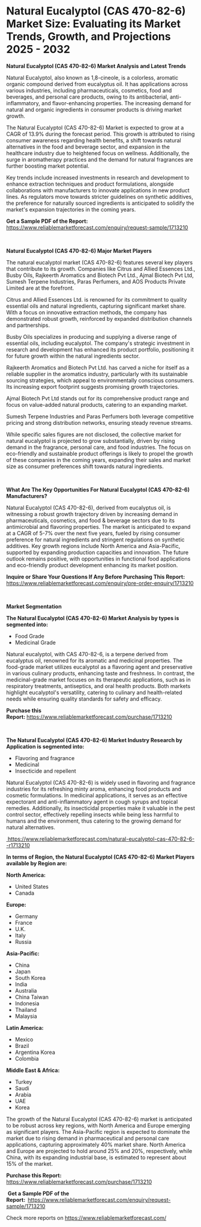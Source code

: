 <p><h1>Natural Eucalyptol (CAS 470-82-6) Market Size: Evaluating its Market Trends, Growth, and Projections 2025 - 2032</h1></p><p><strong>Natural Eucalyptol (CAS 470-82-6) Market Analysis and Latest Trends</strong></p>
<p><p>Natural Eucalyptol, also known as 1,8-cineole, is a colorless, aromatic organic compound derived from eucalyptus oil. It has applications across various industries, including pharmaceuticals, cosmetics, food and beverages, and personal care products, owing to its antibacterial, anti-inflammatory, and flavor-enhancing properties. The increasing demand for natural and organic ingredients in consumer products is driving market growth.</p><p>The Natural Eucalyptol (CAS 470-82-6) Market is expected to grow at a CAGR of 13.9% during the forecast period. This growth is attributed to rising consumer awareness regarding health benefits, a shift towards natural alternatives in the food and beverage sector, and expansion in the healthcare industry due to heightened focus on wellness. Additionally, the surge in aromatherapy practices and the demand for natural fragrances are further boosting market potential.</p><p>Key trends include increased investments in research and development to enhance extraction techniques and product formulations, alongside collaborations with manufacturers to innovate applications in new product lines. As regulators move towards stricter guidelines on synthetic additives, the preference for naturally sourced ingredients is anticipated to solidify the market's expansion trajectories in the coming years.</p></p>
<p><strong>Get a Sample PDF of the Report:&nbsp;</strong> <a href="https://www.reliablemarketforecast.com/enquiry/request-sample/1713210?utm_campaign=2808&utm_medium=2&utm_source=Github&utm_content=ia&utm_term=28032025&utm_id=natural-eucalyptol-cas-470-82-6">https://www.reliablemarketforecast.com/enquiry/request-sample/1713210</a></p>
<p>&nbsp;</p>
<p><strong>Natural Eucalyptol (CAS 470-82-6) Major Market Players</strong></p>
<p><p>The natural eucalyptol market (CAS 470-82-6) features several key players that contribute to its growth. Companies like Citrus and Allied Essences Ltd., Busby Oils, Rajkeerth Aromatics and Biotech Pvt Ltd., Ajmal Biotech Pvt Ltd, Sumesh Terpene Industries, Paras Perfumers, and AOS Products Private Limited are at the forefront.</p><p>Citrus and Allied Essences Ltd. is renowned for its commitment to quality essential oils and natural ingredients, capturing significant market share. With a focus on innovative extraction methods, the company has demonstrated robust growth, reinforced by expanded distribution channels and partnerships. </p><p>Busby Oils specializes in producing and supplying a diverse range of essential oils, including eucalyptol. The company's strategic investment in research and development has enhanced its product portfolio, positioning it for future growth within the natural ingredients sector. </p><p>Rajkeerth Aromatics and Biotech Pvt Ltd. has carved a niche for itself as a reliable supplier in the aromatics industry, particularly with its sustainable sourcing strategies, which appeal to environmentally conscious consumers. Its increasing export footprint suggests promising growth trajectories.</p><p>Ajmal Biotech Pvt Ltd stands out for its comprehensive product range and focus on value-added natural products, catering to an expanding market. </p><p>Sumesh Terpene Industries and Paras Perfumers both leverage competitive pricing and strong distribution networks, ensuring steady revenue streams. </p><p>While specific sales figures are not disclosed, the collective market for natural eucalyptol is projected to grow substantially, driven by rising demand in the fragrance, personal care, and food industries. The focus on eco-friendly and sustainable product offerings is likely to propel the growth of these companies in the coming years, expanding their sales and market size as consumer preferences shift towards natural ingredients.</p></p>
<p>&nbsp;</p>
<p><strong>What Are The Key Opportunities For Natural Eucalyptol (CAS 470-82-6) Manufacturers?</strong></p>
<p><p>Natural Eucalyptol (CAS 470-82-6), derived from eucalyptus oil, is witnessing a robust growth trajectory driven by increasing demand in pharmaceuticals, cosmetics, and food & beverage sectors due to its antimicrobial and flavoring properties. The market is anticipated to expand at a CAGR of 5-7% over the next five years, fueled by rising consumer preference for natural ingredients and stringent regulations on synthetic additives. Key growth regions include North America and Asia-Pacific, supported by expanding production capacities and innovation. The future outlook remains positive, with opportunities in functional food applications and eco-friendly product development enhancing its market position.</p></p>
<p><strong>Inquire or Share Your Questions If Any Before Purchasing This Report:</strong> <a href="https://www.reliablemarketforecast.com/enquiry/pre-order-enquiry/1713210?utm_campaign=2808&utm_medium=2&utm_source=Github&utm_content=ia&utm_term=28032025&utm_id=natural-eucalyptol-cas-470-82-6">https://www.reliablemarketforecast.com/enquiry/pre-order-enquiry/1713210</a></p>
<p>&nbsp;</p>
<p><strong>Market Segmentation</strong></p>
<p><strong>The Natural Eucalyptol (CAS 470-82-6) Market Analysis by types is segmented into:</strong></p>
<p><ul><li>Food Grade</li><li>Medicinal Grade</li></ul></p>
<p><p>Natural eucalyptol, with CAS 470-82-6, is a terpene derived from eucalyptus oil, renowned for its aromatic and medicinal properties. The food-grade market utilizes eucalyptol as a flavoring agent and preservative in various culinary products, enhancing taste and freshness. In contrast, the medicinal-grade market focuses on its therapeutic applications, such as in respiratory treatments, antiseptics, and oral health products. Both markets highlight eucalyptol's versatility, catering to culinary and health-related needs while ensuring quality standards for safety and efficacy.</p></p>
<p><strong>Purchase this Report:&nbsp;</strong><a href="https://www.reliablemarketforecast.com/purchase/1713210?utm_campaign=2808&utm_medium=2&utm_source=Github&utm_content=ia&utm_term=28032025&utm_id=natural-eucalyptol-cas-470-82-6">https://www.reliablemarketforecast.com/purchase/1713210</a></p>
<p>&nbsp;</p>
<p><strong>The Natural Eucalyptol (CAS 470-82-6) Market Industry Research by Application is segmented into:</strong></p>
<p><ul><li>Flavoring and fragrance</li><li>Medicinal</li><li>Insecticide and repellent</li></ul></p>
<p><p>Natural Eucalyptol (CAS 470-82-6) is widely used in flavoring and fragrance industries for its refreshing minty aroma, enhancing food products and cosmetic formulations. In medicinal applications, it serves as an effective expectorant and anti-inflammatory agent in cough syrups and topical remedies. Additionally, its insecticidal properties make it valuable in the pest control sector, effectively repelling insects while being less harmful to humans and the environment, thus catering to the growing demand for natural alternatives.</p></p>
<p><a href="https://www.reliablemarketforecast.com/natural-eucalyptol-cas-470-82-6--r1713210?utm_campaign=2808&utm_medium=2&utm_source=Github&utm_content=ia&utm_term=28032025&utm_id=natural-eucalyptol-cas-470-82-6">&nbsp;https://www.reliablemarketforecast.com/natural-eucalyptol-cas-470-82-6--r1713210</a></p>
<p><strong>In terms of Region, the Natural Eucalyptol (CAS 470-82-6) Market Players available by Region are:</strong></p>
<p>
    <p> <strong> North America: </strong>
        <ul>
            <li>United States</li>
            <li>Canada</li>
        </ul>
        </p> 
    <p> <strong> Europe: </strong>
        <ul>
            <li>Germany</li>
            <li>France</li>
            <li>U.K.</li>
            <li>Italy</li>
            <li>Russia</li>
        </ul>
        </p> 
    <p> <strong> Asia-Pacific: </strong>
        <ul>
            <li>China</li>
            <li>Japan</li>
            <li>South Korea</li>
            <li>India</li>
            <li>Australia</li>
            <li>China Taiwan</li>
            <li>Indonesia</li>
            <li>Thailand</li>
            <li>Malaysia</li>
        </ul>
        </p> 
    <p> <strong> Latin America: </strong>
        <ul>
            <li>Mexico</li>
            <li>Brazil</li>
            <li>Argentina Korea</li>
            <li>Colombia</li>
        </ul>
        </p> 
    <p> <strong> Middle East & Africa: </strong>
        <ul>
            <li>Turkey</li>
            <li>Saudi</li>
            <li>Arabia</li>
            <li>UAE</li>
            <li>Korea</li>
        </ul>
    </p>
    </p>
<p><p>The growth of the Natural Eucalyptol (CAS 470-82-6) market is anticipated to be robust across key regions, with North America and Europe emerging as significant players. The Asia-Pacific region is expected to dominate the market due to rising demand in pharmaceutical and personal care applications, capturing approximately 40% market share. North America and Europe are projected to hold around 25% and 20%, respectively, while China, with its expanding industrial base, is estimated to represent about 15% of the market.</p></p>
<p><strong>Purchase this Report: </strong><a href="https://www.reliablemarketforecast.com/purchase/1713210?utm_campaign=2808&utm_medium=2&utm_source=Github&utm_content=ia&utm_term=28032025&utm_id=natural-eucalyptol-cas-470-82-6">https://www.reliablemarketforecast.com/purchase/1713210</a></p>
<p>&nbsp;<strong>Get a Sample PDF of the Report:&nbsp;&nbsp;</strong><a href="https://www.reliablemarketforecast.com/enquiry/request-sample/1713210?utm_campaign=2808&utm_medium=2&utm_source=Github&utm_content=ia&utm_term=28032025&utm_id=natural-eucalyptol-cas-470-82-6">https://www.reliablemarketforecast.com/enquiry/request-sample/1713210</a></p>
<p><strong></strong></p>
<p>Check more reports on <a href="https://www.reliablemarketforecast.com/?utm_campaign=2808&utm_medium=2&utm_source=Github&utm_content=ia&utm_term=28032025&utm_id=natural-eucalyptol-cas-470-82-6">https://www.reliablemarketforecast.com/</a></p>